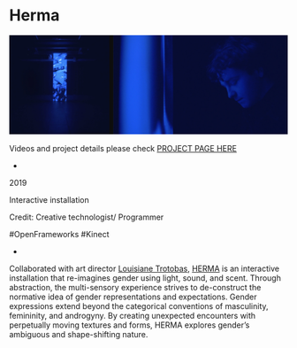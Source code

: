 # Herma

![Image description](herma-thumbnail.jpg)

Videos and project details please check [PROJECT PAGE HERE](https://bingcomputing.hotglue.me/?herma)

-

2019

Interactive installation

Credit: Creative technologist/ Programmer

#OpenFrameworks #Kinect

-

Collaborated with art director [Louisiane Trotobas](https://louisianetrotobas.com/), [HERMA](https://herma.space/more.html) is an interactive installation that re-imagines gender using light, sound, and scent. Through abstraction, the multi-sensory experience strives to de-construct the normative idea of gender representations and expectations. Gender expressions extend beyond the categorical conventions of masculinity, femininity, and androgyny. By creating unexpected encounters with perpetually moving textures and forms, HERMA explores gender’s ambiguous and shape-shifting nature.
